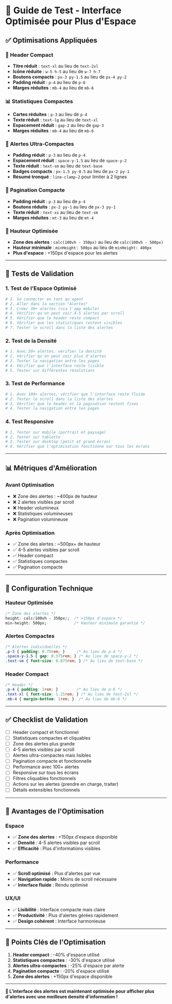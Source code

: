 # 🎯 Guide de Test - Interface Optimisée pour Plus d'Espace

## ✅ **Optimisations Appliquées**

### 🔧 **Header Compact**
- **Titre réduit** : `text-xl` au lieu de `text-2xl`
- **Icône réduite** : `w-5 h-5` au lieu de `w-7 h-7`
- **Boutons compacts** : `px-3 py-1.5` au lieu de `px-4 py-2`
- **Padding réduit** : `p-4` au lieu de `p-6`
- **Marges réduites** : `mb-4` au lieu de `mb-6`

### 📊 **Statistiques Compactes**
- **Cartes réduites** : `p-3` au lieu de `p-4`
- **Texte réduit** : `text-lg` au lieu de `text-xl`
- **Espacement réduit** : `gap-2` au lieu de `gap-3`
- **Marges réduites** : `mb-4` au lieu de `mb-6`

### 🎯 **Alertes Ultra-Compactes**
- **Padding réduit** : `p-3` au lieu de `p-4`
- **Espacement réduit** : `space-y-1.5` au lieu de `space-y-2`
- **Texte réduit** : `text-sm` au lieu de `text-base`
- **Badges compacts** : `px-1.5 py-0.5` au lieu de `px-2 py-1`
- **Résumé tronqué** : `line-clamp-2` pour limiter à 2 lignes

### 📄 **Pagination Compacte**
- **Padding réduit** : `p-3` au lieu de `p-4`
- **Boutons réduits** : `px-2 py-1` au lieu de `px-3 py-1`
- **Texte réduit** : `text-xs` au lieu de `text-sm`
- **Marges réduites** : `mt-3` au lieu de `mt-4`

### 📐 **Hauteur Optimisée**
- **Zone des alertes** : `calc(100vh - 350px)` au lieu de `calc(100vh - 500px)`
- **Hauteur minimale** : `minHeight: 500px` au lieu de `minHeight: 400px`
- **Plus d'espace** : +150px d'espace pour les alertes

---

## 🧪 **Tests de Validation**

### 1. **Test de l'Espace Optimisé**
```bash
# 1. Se connecter en tant qu'agent
# 2. Aller dans la section "Alertes"
# 3. Créer 30+ alertes (via l'app mobile)
# 4. Vérifier qu'on peut voir 4-5 alertes par scroll
# 5. Vérifier que le header reste compact
# 6. Vérifier que les statistiques restent visibles
# 7. Tester le scroll dans la liste des alertes
```

### 2. **Test de la Densité**
```bash
# 1. Avec 50+ alertes, vérifier la densité
# 2. Vérifier qu'on peut voir plus d'alertes
# 3. Tester la navigation entre les pages
# 4. Vérifier que l'interface reste lisible
# 5. Tester sur différentes résolutions
```

### 3. **Test de Performance**
```bash
# 1. Avec 100+ alertes, vérifier que l'interface reste fluide
# 2. Tester le scroll dans la liste des alertes
# 3. Vérifier que le header et la pagination restent fixes
# 4. Tester la navigation entre les pages
```

### 4. **Test Responsive**
```bash
# 1. Tester sur mobile (portrait et paysage)
# 2. Tester sur tablette
# 3. Tester sur desktop (petit et grand écran)
# 4. Vérifier que l'optimisation fonctionne sur tous les écrans
```

---

## 📊 **Métriques d'Amélioration**

### **Avant Optimisation**
- ❌ Zone des alertes : ~400px de hauteur
- ❌ 2 alertes visibles par scroll
- ❌ Header volumineux
- ❌ Statistiques volumineuses
- ❌ Pagination volumineuse

### **Après Optimisation**
- ✅ Zone des alertes : ~500px+ de hauteur
- ✅ 4-5 alertes visibles par scroll
- ✅ Header compact
- ✅ Statistiques compactes
- ✅ Pagination compacte

---

## 🔧 **Configuration Technique**

### **Hauteur Optimisée**
```css
/* Zone des alertes */
height: calc(100vh - 350px);  /* +150px d'espace */
min-height: 500px;            /* Hauteur minimale garantie */
```

### **Alertes Compactes**
```css
/* Alertes individuelles */
.p-3 { padding: 0.75rem; }     /* Au lieu de p-4 */
.space-y-1.5 { gap: 0.375rem; } /* Au lieu de space-y-2 */
.text-sm { font-size: 0.875rem; } /* Au lieu de text-base */
```

### **Header Compact**
```css
/* Header */
.p-4 { padding: 1rem; }        /* Au lieu de p-6 */
.text-xl { font-size: 1.25rem; } /* Au lieu de text-2xl */
.mb-4 { margin-bottom: 1rem; }  /* Au lieu de mb-6 */
```

---

## ✅ **Checklist de Validation**

- [ ] Header compact et fonctionnel
- [ ] Statistiques compactes et cliquables
- [ ] Zone des alertes plus grande
- [ ] 4-5 alertes visibles par scroll
- [ ] Alertes ultra-compactes mais lisibles
- [ ] Pagination compacte et fonctionnelle
- [ ] Performance avec 100+ alertes
- [ ] Responsive sur tous les écrans
- [ ] Filtres cliquables fonctionnels
- [ ] Actions sur les alertes (prendre en charge, traiter)
- [ ] Détails extensibles fonctionnels

---

## 🚀 **Avantages de l'Optimisation**

### **Espace**
- ✅ **Zone des alertes** : +150px d'espace disponible
- ✅ **Densité** : 4-5 alertes visibles par scroll
- ✅ **Efficacité** : Plus d'informations visibles

### **Performance**
- ✅ **Scroll optimisé** : Plus d'alertes par vue
- ✅ **Navigation rapide** : Moins de scroll nécessaire
- ✅ **Interface fluide** : Rendu optimisé

### **UX/UI**
- ✅ **Lisibilité** : Interface compacte mais claire
- ✅ **Productivité** : Plus d'alertes gérées rapidement
- ✅ **Design cohérent** : Interface harmonieuse

---

## 🎯 **Points Clés de l'Optimisation**

1. **Header compact** : -40% d'espace utilisé
2. **Statistiques compactes** : -30% d'espace utilisé
3. **Alertes ultra-compactes** : -25% d'espace par alerte
4. **Pagination compacte** : -20% d'espace utilisé
5. **Zone des alertes** : +150px d'espace disponible

---

**🎉 L'interface des alertes est maintenant optimisée pour afficher plus d'alertes avec une meilleure densité d'information !**


